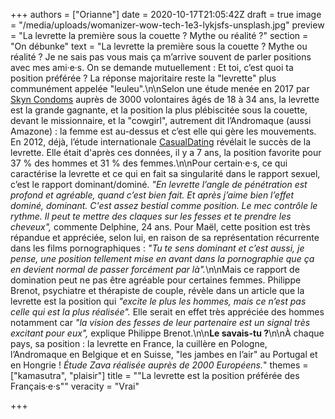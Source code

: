 +++
authors = ["Orianne"]
date = 2020-10-17T21:05:42Z
draft = true
image = "/media/uploads/womanizer-wow-tech-1e3-lykjsfs-unsplash.jpg"
preview = "La levrette la première sous la couette ? Mythe ou réalité ?"
section = "On débunke"
text = "La levrette la première sous la couette ? Mythe ou réalité ? Je ne sais pas vous mais ça m’arrive souvent de parler positions avec mes ami·e·s. On se demande mutuellement : Et toi, c’est quoi ta position préférée ? La réponse majoritaire reste la \"levrette\" plus communément appelée \"leuleu\".\n\nSelon une étude menée en 2017 par [Skyn Condoms](https://www.bustle.com/p/the-sex-positions-millennials-love-the-most-because-were-creatures-of-comfort-36069?utm_source=facebook&utm_medium=partnerships&utm_campaign=elitedaily) auprès de 3000 volontaires âgés de 18 à 34 ans, la levrette est la grande gagnante, et la position la plus plébiscitée sous la couette, devant le missionnaire, et la \"cowgirl\", autrement dit l’Andromaque (aussi Amazone) : la femme est au-dessus et c’est elle qui gère les mouvements. En 2012, déjà, l’étude internationale [CasualDating](https://www.c-dating.fr/sites/c-date/files/attachements/CasualDating-FR_INTL_Study_2012_spring.pdf) révélait le succès de la levrette. Elle était d'après ces données, il y a 7 ans, la position favorite pour 37&nbsp;% des hommes et 31&nbsp;% des femmes.\n\nPour certain·e·s, ce qui caractérise la levrette et ce qui en fait sa singularité dans le rapport sexuel, c’est le rapport dominant/dominé. _\"En levrette l’angle de pénétration est profond et agréable, quand c’est bien fait. Et après j’aime bien l’effet dominé, dominant. C'est assez bestial comme position. Le mec contrôle le rythme. Il peut te mettre des claques sur les fesses et te prendre les cheveux\",_ commente Delphine, 24 ans. Pour Maël, cette position est très répandue et appréciée, selon lui, en raison de sa représentation récurrente dans les films pornographiques : _\"Tu te sens dominant et c’est aussi, je pense, une position tellement mise en avant dans la pornographie que ça en devient normal de passer forcément par là\"._\n\nMais ce rapport de domination peut ne pas être agréable pour certaines femmes. Philippe Brenot, psychiatre et thérapiste de couple, révèle dans un article que la levrette est la position qui _\"excite le plus les hommes, mais ce n’est pas celle qui est la plus réalisée\"._ Elle serait en effet très appréciée des hommes notamment car _\"la vision des fesses de leur partenaire est un signal très excitant pour eux\",_ explique Philippe Brenot.\n\n**Le savais-tu ?**\n\nÀ chaque pays, sa position : la levrette en France, la cuillère en Pologne, l’Andromaque en Belgique et en Suisse, \"les jambes en l’air\" au Portugal et en Hongrie ! _Étude Zava réalisée auprès de 2000 Européens._"
themes = ["kamasutra", "plaisir"]
title = "\"La levrette est la position préférée des Français·e·s\""
veracity = "Vrai"

+++

